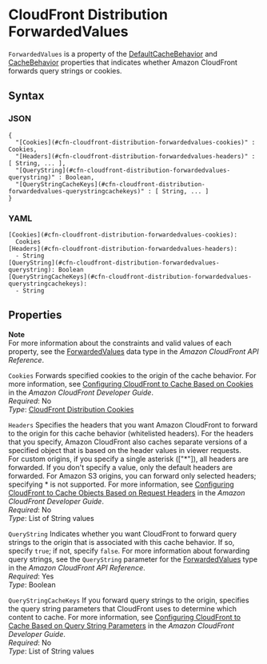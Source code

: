 # CloudFront Distribution ForwardedValues<a name="aws-properties-cloudfront-distribution-forwardedvalues"></a>

`ForwardedValues` is a property of the [DefaultCacheBehavior](aws-properties-cloudfront-distribution-defaultcachebehavior.md) and [CacheBehavior](aws-properties-cloudfront-distribution-cachebehavior.md) properties that indicates whether Amazon CloudFront forwards query strings or cookies\.

## Syntax<a name="w4ab1c21c14d300b5"></a>

### JSON<a name="aws-properties-cloudfront-distribution-forwardedvalues-syntax.json"></a>

```
{
  "[Cookies](#cfn-cloudfront-distribution-forwardedvalues-cookies)" : Cookies,
  "[Headers](#cfn-cloudfront-distribution-forwardedvalues-headers)" : [ String, ... ],
  "[QueryString](#cfn-cloudfront-distribution-forwardedvalues-querystring)" : Boolean,
  "[QueryStringCacheKeys](#cfn-cloudfront-distribution-forwardedvalues-querystringcachekeys)" : [ String, ... ]
}
```

### YAML<a name="aws-properties-cloudfront-distribution-forwardedvalues-syntax.yaml"></a>

```
[Cookies](#cfn-cloudfront-distribution-forwardedvalues-cookies):
  Cookies
[Headers](#cfn-cloudfront-distribution-forwardedvalues-headers):
  - String
[QueryString](#cfn-cloudfront-distribution-forwardedvalues-querystring): Boolean
[QueryStringCacheKeys](#cfn-cloudfront-distribution-forwardedvalues-querystringcachekeys):
  - String
```

## Properties<a name="w4ab1c21c14d300b7"></a>

**Note**  
For more information about the constraints and valid values of each property, see the [ForwardedValues](https://docs.aws.amazon.com/cloudfront/latest/APIReference/API_ForwardedValues.html) data type in the *Amazon CloudFront API Reference*\.

`Cookies`  <a name="cfn-cloudfront-distribution-forwardedvalues-cookies"></a>
Forwards specified cookies to the origin of the cache behavior\. For more information, see [Configuring CloudFront to Cache Based on Cookies](https://docs.aws.amazon.com/AmazonCloudFront/latest/DeveloperGuide/Cookies.html) in the *Amazon CloudFront Developer Guide*\.  
*Required*: No  
*Type*: [CloudFront Distribution Cookies](aws-properties-cloudfront-distribution-cookies.md)

`Headers`  <a name="cfn-cloudfront-distribution-forwardedvalues-headers"></a>
Specifies the headers that you want Amazon CloudFront to forward to the origin for this cache behavior \(whitelisted headers\)\. For the headers that you specify, Amazon CloudFront also caches separate versions of a specified object that is based on the header values in viewer requests\.  
For custom origins, if you specify a single asterisk \(\["\*"\]\), all headers are forwarded\. If you don't specify a value, only the default headers are forwarded\. For Amazon S3 origins, you can forward only selected headers; specifying \* is not supported\. For more information, see [Configuring CloudFront to Cache Objects Based on Request Headers](https://docs.aws.amazon.com/AmazonCloudFront/latest/DeveloperGuide/header-caching.html) in the *Amazon CloudFront Developer Guide*\.  
*Required*: No  
*Type*: List of String values

`QueryString`  <a name="cfn-cloudfront-distribution-forwardedvalues-querystring"></a>
Indicates whether you want CloudFront to forward query strings to the origin that is associated with this cache behavior\. If so, specify `true`; if not, specify `false`\. For more information about forwarding query strings, see the `QueryString` parameter for the [ForwardedValues](http://docs.aws.amazon.com/cloudfront/latest/APIReference/API_ForwardedValues.html) type in the *Amazon CloudFront API Reference*\.  
*Required*: Yes  
*Type*: Boolean

`QueryStringCacheKeys`  <a name="cfn-cloudfront-distribution-forwardedvalues-querystringcachekeys"></a>
If you forward query strings to the origin, specifies the query string parameters that CloudFront uses to determine which content to cache\. For more information, see [Configuring CloudFront to Cache Based on Query String Parameters](https://docs.aws.amazon.com/AmazonCloudFront/latest/DeveloperGuide/QueryStringParameters.html) in the *Amazon CloudFront Developer Guide*\.  
*Required*: No  
*Type*: List of String values